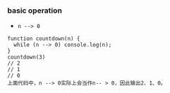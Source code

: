 ### basic operation
- ```n --> 0```
```
function countdown(n) {
  while (n --> 0) console.log(n);
}
countdown(3)
// 2
// 1
// 0
上面代码中，n --> 0实际上会当作n-- > 0，因此输出2、1、0。
```